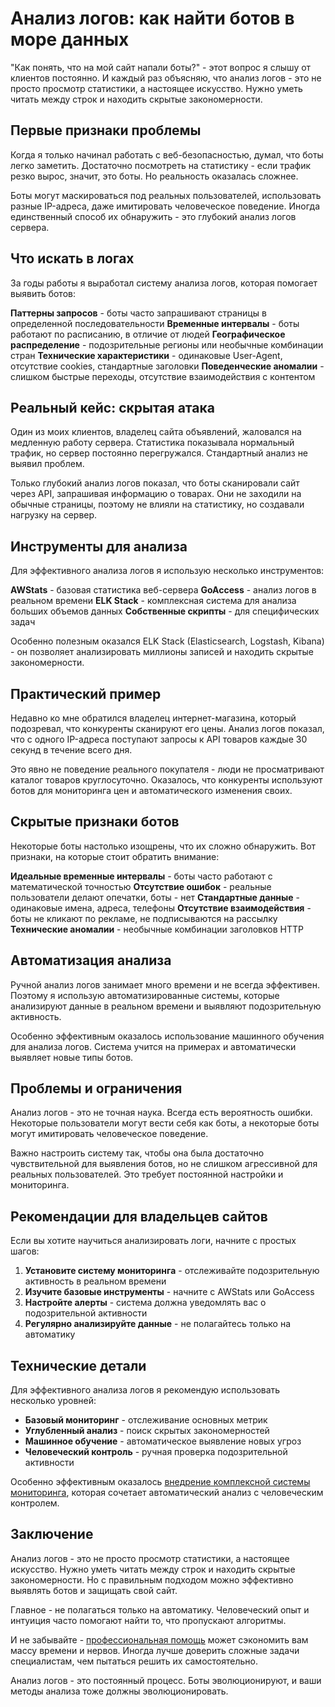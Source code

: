 # Анализ логов: как найти ботов в море данных

"Как понять, что на мой сайт напали боты?" - этот вопрос я слышу от клиентов постоянно. И каждый раз объясняю, что анализ логов - это не просто просмотр статистики, а настоящее искусство. Нужно уметь читать между строк и находить скрытые закономерности.

## Первые признаки проблемы

Когда я только начинал работать с веб-безопасностью, думал, что боты легко заметить. Достаточно посмотреть на статистику - если трафик резко вырос, значит, это боты. Но реальность оказалась сложнее.

Боты могут маскироваться под реальных пользователей, использовать разные IP-адреса, даже имитировать человеческое поведение. Иногда единственный способ их обнаружить - это глубокий анализ логов сервера.

## Что искать в логах

За годы работы я выработал систему анализа логов, которая помогает выявить ботов:

**Паттерны запросов** - боты часто запрашивают страницы в определенной последовательности
**Временные интервалы** - боты работают по расписанию, в отличие от людей
**Географическое распределение** - подозрительные регионы или необычные комбинации стран
**Технические характеристики** - одинаковые User-Agent, отсутствие cookies, стандартные заголовки
**Поведенческие аномалии** - слишком быстрые переходы, отсутствие взаимодействия с контентом

## Реальный кейс: скрытая атака

Один из моих клиентов, владелец сайта объявлений, жаловался на медленную работу сервера. Статистика показывала нормальный трафик, но сервер постоянно перегружался. Стандартный анализ не выявил проблем.

Только глубокий анализ логов показал, что боты сканировали сайт через API, запрашивая информацию о товарах. Они не заходили на обычные страницы, поэтому не влияли на статистику, но создавали нагрузку на сервер.

## Инструменты для анализа

Для эффективного анализа логов я использую несколько инструментов:

**AWStats** - базовая статистика веб-сервера
**GoAccess** - анализ логов в реальном времени
**ELK Stack** - комплексная система для анализа больших объемов данных
**Собственные скрипты** - для специфических задач

Особенно полезным оказался ELK Stack (Elasticsearch, Logstash, Kibana) - он позволяет анализировать миллионы записей и находить скрытые закономерности.

## Практический пример

Недавно ко мне обратился владелец интернет-магазина, который подозревал, что конкуренты сканируют его цены. Анализ логов показал, что с одного IP-адреса поступают запросы к API товаров каждые 30 секунд в течение всего дня.

Это явно не поведение реального покупателя - люди не просматривают каталог товаров круглосуточно. Оказалось, что конкуренты используют ботов для мониторинга цен и автоматического изменения своих.

## Скрытые признаки ботов

Некоторые боты настолько изощрены, что их сложно обнаружить. Вот признаки, на которые стоит обратить внимание:

**Идеальные временные интервалы** - боты часто работают с математической точностью
**Отсутствие ошибок** - реальные пользователи делают опечатки, боты - нет
**Стандартные данные** - одинаковые имена, адреса, телефоны
**Отсутствие взаимодействия** - боты не кликают по рекламе, не подписываются на рассылку
**Технические аномалии** - необычные комбинации заголовков HTTP

## Автоматизация анализа

Ручной анализ логов занимает много времени и не всегда эффективен. Поэтому я использую автоматизированные системы, которые анализируют данные в реальном времени и выявляют подозрительную активность.

Особенно эффективным оказалось использование машинного обучения для анализа логов. Система учится на примерах и автоматически выявляет новые типы ботов.

## Проблемы и ограничения

Анализ логов - это не точная наука. Всегда есть вероятность ошибки. Некоторые пользователи могут вести себя как боты, а некоторые боты могут имитировать человеческое поведение.

Важно настроить систему так, чтобы она была достаточно чувствительной для выявления ботов, но не слишком агрессивной для реальных пользователей. Это требует постоянной настройки и мониторинга.

## Рекомендации для владельцев сайтов

Если вы хотите научиться анализировать логи, начните с простых шагов:

1. **Установите систему мониторинга** - отслеживайте подозрительную активность в реальном времени
2. **Изучите базовые инструменты** - начните с AWStats или GoAccess
3. **Настройте алерты** - система должна уведомлять вас о подозрительной активности
4. **Регулярно анализируйте данные** - не полагайтесь только на автоматику

## Технические детали

Для эффективного анализа логов я рекомендую использовать несколько уровней:

- **Базовый мониторинг** - отслеживание основных метрик
- **Углубленный анализ** - поиск скрытых закономерностей
- **Машинное обучение** - автоматическое выявление новых угроз
- **Человеческий контроль** - ручная проверка подозрительной активности

Особенно эффективным оказалось [внедрение комплексной системы мониторинга](https://progaem.com/ustanovka-antibota-usluga-po-zashhite-ot-botов-vashih-sajtов-na-различных-cms-системах.html), которая сочетает автоматический анализ с человеческим контролем.

## Заключение

Анализ логов - это не просто просмотр статистики, а настоящее искусство. Нужно уметь читать между строк и находить скрытые закономерности. Но с правильным подходом можно эффективно выявлять ботов и защищать свой сайт.

Главное - не полагаться только на автоматику. Человеческий опыт и интуиция часто помогают найти то, что пропускают алгоритмы.

И не забывайте - [профессиональная помощь](https://progaem.com/ustanovka-antibota-usluga-po-zashhite-ot-botов-vashih-sajtов-na-различных-cms-системах.html) может сэкономить вам массу времени и нервов. Иногда лучше доверить сложные задачи специалистам, чем пытаться решить их самостоятельно.

Анализ логов - это постоянный процесс. Боты эволюционируют, и ваши методы анализа тоже должны эволюционировать.





